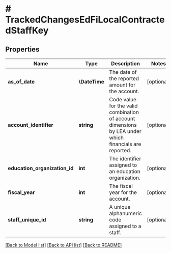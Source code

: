 # # TrackedChangesEdFiLocalContractedStaffKey

## Properties

Name | Type | Description | Notes
------------ | ------------- | ------------- | -------------
**as_of_date** | **\DateTime** | The date of the reported amount for the account. | [optional]
**account_identifier** | **string** | Code value for the valid combination of account dimensions by LEA under which financials are reported. | [optional]
**education_organization_id** | **int** | The identifier assigned to an education organization. | [optional]
**fiscal_year** | **int** | The fiscal year for the account. | [optional]
**staff_unique_id** | **string** | A unique alphanumeric code assigned to a staff. | [optional]

[[Back to Model list]](../../README.md#models) [[Back to API list]](../../README.md#endpoints) [[Back to README]](../../README.md)
